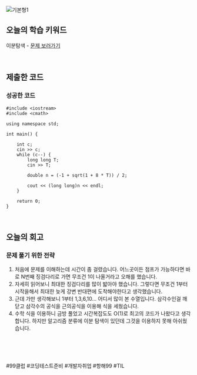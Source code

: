 
![기본형1](https://github.com/user-attachments/assets/a5e9676c-0151-4c93-a1ae-abd6f54e9a25)

## 오늘의 학습 키워드
이분탐색 - [문제 보러가기](https://www.acmicpc.net/problem/11561)
  
<br>

## 제출한 코드

### 성공한 코드
```
#include <iostream>
#include <cmath>

using namespace std;

int main() {

    int c;
    cin >> c;
    while (c--) {
        long long T;
        cin >> T;

        double n = (-1 + sqrt(1 + 8 * T)) / 2;

        cout << (long long)n << endl;
    }

    return 0;
}

```

<br>

## 오늘의 회고
### 문제 풀기 위한 전략
1. 처음에 문제를 이해하는데 시간이 좀 걸렸습니다. 어느곳이든 점프가 가능하다면 바로 N번째 징검다리로 가면 무조건 1이 나올거라고 오해를 했습니다.
2. 자세히 읽어보니 최대한 징검다리를 많이 밟아야 했습니다. 그렇다면 무조건 1부터 시작을해서 최대한 늦게 강변 반대편에 도착해야한다고 생각했습니다.
3. 근데 가만 생각해보니 1부터 1,3,6,10... 어디서 많이 본 수열입니다. 삼각수인걸 깨닫고 삼각수의 공식을 근의공식을 이용해 식을 세웠습니다.
4. 수학 식을 이용하니 금방 풀었고 시간복잡도도 O(1)로 최고의 코드가 나왔다고 생각합니다. 하지만 알고리즘 분류에 이분 탐색이 있던데 그것을 이용하지 못해 아쉬웠습니다.

<br>
<br>
<br>
<br>
#99클럽 #코딩테스트준비 #개발자취업 #항해99 #TIL
